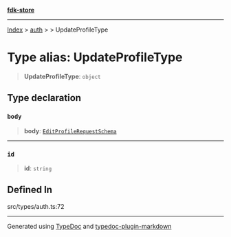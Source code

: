 [**fdk-store**](../../../README.md)
***

[Index](../../../API.md) > [auth](../../README.md) > [<internal>](../README.md) > UpdateProfileType

# Type alias: UpdateProfileType

> **UpdateProfileType**: `object`

## Type declaration

### `body`

> **body**: [`EditProfileRequestSchema`](type-alias.EditProfileRequestSchema.md)

***

### `id`

> **id**: `string`

## Defined In

src/types/auth.ts:72

***
Generated using [TypeDoc](https://typedoc.org/) and [typedoc-plugin-markdown](https://www.npmjs.com/package/typedoc-plugin-markdown)
